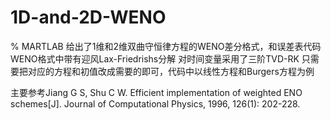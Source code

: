 # 1D-and-2D-WENO
% MARTLAB
给出了1维和2维双曲守恒律方程的WENO差分格式，和误差表代码
WENO格式中带有迎风Lax-Friedrishs分解
对时间变量采用了三阶TVD-RK
只需要把对应的方程和初值改成需要的即可，代码中以线性方程和Burgers方程为例

主要参考Jiang G S, Shu C W. Efficient implementation of weighted ENO schemes[J]. Journal of Computational Physics, 1996, 126(1): 202-228.
